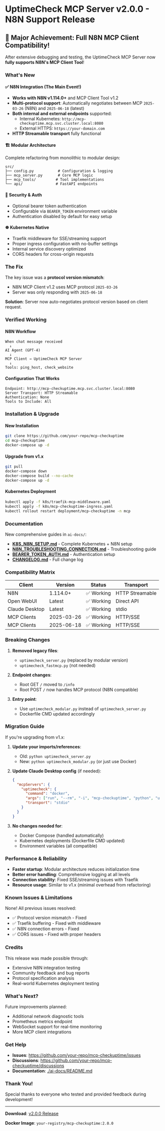 # UptimeCheck MCP Server v2.0.0 - N8N Support Release

## 🎉 Major Achievement: Full N8N MCP Client Compatibility!

After extensive debugging and testing, the UptimeCheck MCP Server now **fully supports N8N's MCP Client Tool**!

### What's New

#### ✅ N8N Integration (The Main Event!)
- **Works with N8N v1.114.0+** and MCP Client Tool v1.2
- **Multi-protocol support**: Automatically negotiates between MCP `2025-03-26` (N8N) and `2025-06-18` (latest)
- **Both internal and external endpoints** supported:
  - Internal Kubernetes: `http://mcp-checkuptime.mcp.svc.cluster.local:8080`
  - External HTTPS: `https://your-domain.com`
- **HTTP Streamable transport** fully functional

#### 🏗️ Modular Architecture
Complete refactoring from monolithic to modular design:
```
src/
├── config.py           # Configuration & logging
├── mcp_server.py       # Core MCP logic
├── mcp_tools/         # Tool implementations
└── api/               # FastAPI endpoints
```

#### 🔐 Security & Auth
- Optional bearer token authentication
- Configurable via `BEARER_TOKEN` environment variable
- Authentication disabled by default for easy setup

#### ☸️ Kubernetes Native
- Traefik middleware for SSE/streaming support
- Proper ingress configuration with no-buffer settings
- Internal service discovery optimized
- CORS headers for cross-origin requests

### The Fix

The key issue was a **protocol version mismatch**:
- N8N MCP Client v1.2 uses MCP protocol `2025-03-26`
- Server was only responding with `2025-06-18`

**Solution**: Server now auto-negotiates protocol version based on client request.

### Verified Working

#### N8N Workflow
```
When chat message received
  ↓
AI Agent (GPT-4)
  ↓
MCP Client → UptimeCheck MCP Server
  ↓
Tools: ping_host, check_website
```

#### Configuration That Works
```
Endpoint: http://mcp-checkuptime.mcp.svc.cluster.local:8080
Server Transport: HTTP Streamable
Authentication: None
Tools to Include: All
```

### Installation & Upgrade

#### New Installation
```bash
git clone https://github.com/your-repo/mcp-checkuptime
cd mcp-checkuptime
docker-compose up -d
```

#### Upgrade from v1.x
```bash
git pull
docker-compose down
docker-compose build --no-cache
docker-compose up -d
```

#### Kubernetes Deployment
```bash
kubectl apply -f k8s/traefik-mcp-middleware.yaml
kubectl apply -f k8s/mcp-checkuptime-ingress.yaml
kubectl rollout restart deployment/mcp-checkuptime -n mcp
```

### Documentation

New comprehensive guides in `ai-docs/`:
- **[K8S_N8N_SETUP.md](./ai-docs/K8S_N8N_SETUP.md)** - Complete Kubernetes + N8N setup
- **[N8N_TROUBLESHOOTING_CONNECTION.md](./ai-docs/N8N_TROUBLESHOOTING_CONNECTION.md)** - Troubleshooting guide
- **[BEARER_TOKEN_AUTH.md](./ai-docs/BEARER_TOKEN_AUTH.md)** - Authentication setup
- **[CHANGELOG.md](./CHANGELOG.md)** - Full change log

### Compatibility Matrix

| Client | Version | Status | Transport |
|--------|---------|--------|-----------|
| N8N | 1.114.0+ | ✅ Working | HTTP Streamable |
| Open WebUI | Latest | ✅ Working | Direct API |
| Claude Desktop | Latest | ✅ Working | stdio |
| MCP Clients | 2025-03-26 | ✅ Working | HTTP/SSE |
| MCP Clients | 2025-06-18 | ✅ Working | HTTP/SSE |

### Breaking Changes

1. **Removed legacy files**:
   - `uptimecheck_server.py` (replaced by modular version)
   - `uptimecheck_fastmcp.py` (not needed)
   
2. **Endpoint changes**:
   - Root GET `/` moved to `/info`
   - Root POST `/` now handles MCP protocol (N8N compatible)

3. **Entry point**:
   - Use `uptimecheck_modular.py` instead of `uptimecheck_server.py`
   - Dockerfile CMD updated accordingly

### Migration Guide

If you're upgrading from v1.x:

1. **Update your imports/references**:
   - Old: `python uptimecheck_server.py`
   - New: `python uptimecheck_modular.py` (or just use Docker)

2. **Update Claude Desktop config** (if needed):
   ```json
   {
     "mcpServers": {
       "uptimecheck": {
         "command": "docker",
         "args": ["run", "--rm", "-i", "mcp-checkuptime", "python", "uptimecheck_modular.py"],
         "transport": "stdio"
       }
     }
   }
   ```

3. **No changes needed for**:
   - Docker Compose (handled automatically)
   - Kubernetes deployments (Dockerfile CMD updated)
   - Environment variables (all compatible)

### Performance & Reliability

- **Faster startup**: Modular architecture reduces initialization time
- **Better error handling**: Comprehensive logging at all levels
- **Connection stability**: Fixed SSE/streaming issues with Traefik
- **Resource usage**: Similar to v1.x (minimal overhead from refactoring)

### Known Issues & Limitations

None! All previous issues resolved:
- ✅ Protocol version mismatch - Fixed
- ✅ Traefik buffering - Fixed with middleware
- ✅ N8N connection errors - Fixed
- ✅ CORS issues - Fixed with proper headers

### Credits

This release was made possible through:
- Extensive N8N integration testing
- Community feedback and bug reports
- Protocol specification analysis
- Real-world Kubernetes deployment testing

### What's Next?

Future improvements planned:
- Additional network diagnostic tools
- Prometheus metrics endpoint
- WebSocket support for real-time monitoring
- More MCP client integrations

### Get Help

- **Issues**: https://github.com/your-repo/mcp-checkuptime/issues
- **Discussions**: https://github.com/your-repo/mcp-checkuptime/discussions
- **Documentation**: [./ai-docs/README.md](./ai-docs/README.md)

### Thank You!

Special thanks to everyone who tested and provided feedback during development!

---

**Download**: [v2.0.0 Release](https://github.com/your-repo/mcp-checkuptime/releases/tag/v2.0.0)

**Docker Image**: `your-registry/mcp-checkuptime:2.0.0`
